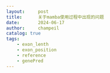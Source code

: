 ```yaml
---
layout:     post
title:      关于mamba使用过程中出现的问题
date:       2024-06-17
author:     champeil
catalog: true
tags:
    - exon_lenth
    - exon_position
    - reference
    - genePred
---
```

